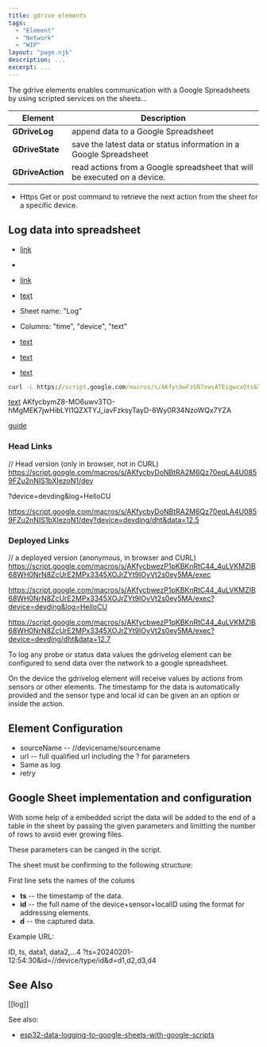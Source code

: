 ```yaml
---
title: gdrive elements 
tags:
  - "Element"
  - "Network"
  - "WIP"
layout: "page.njk"
description: ...
excerpt: ...
---
```


The gdrive elements enables communication with a Google Spreadsheets by using scripted services on the sheets...


|  Element  |   Description |
|----|----|
|  **GDriveLog**  | append data to a Google Spreadsheet    |
|  **GDriveState**  | save the latest data or status information in a Google Spreadsheet   |
|  **GDriveAction**  | read actions from a Google spreadsheet that will be executed on a device.   |

* Https Get or post command to retrieve the next action from the sheet for a specific device.


## Log data into spreadsheet

* [link](https://docs.google.com/spreadsheets)
* 
* [link](https://docs.google.com/spreadsheets/d/1PLf0unpU1SC8m-Hfpd4zvSkDhhy8CuEfPn38xoGPuOY/edit?gid=630293481#gid=630293481)
* [text](https://docs.google.com/spreadsheets/d/1PLf0unpU1SC8m-Hfpd4zvSkDhhy8CuEfPn38xoGPuOY/edit?gid=0#gid=0)

* Sheet name: "Log"
* Columns: "time", "device", "text"

* [text](https://script.google.com/macros/s/AKfycbzI3AAmB6XZNegXsS_EGSu_6-CbSGG3G6XR59A_wrbhtpcOfFIp4-udbalAjP5V1NZcwA/exec)
* [text](https://script.google.com/macros/s/AKfycbyDoNBtRA2M6Qz70eqLA4U0859FZu2nNIS1bXIezoN1/dev)
* [text](https://script.google.com/macros/s/AKfycbyDoNBtRA2M6Qz70eqLA4U0859FZu2nNIS1bXIezoN1/dev?time=1&device=devding&text=Hello)

``` cmd
curl -L https://script.google.com/macros/s/AKfycbwFzGN7xwsATEigwcxOts63uYJWLVvmWyBI8sm0nU1FhoneTOi_JEu8MedJ2Ze_GFCmRw/exec?time=24.09.2024+07:08:09&device=devding&log=HelloFromCurl
```


[text](https://script.google.com/macros/s/AKfycbymZ8-MO6uwv3TO-hMgMEK7jwHibLYl1QZXTYJ_iavFzksyTayD-6Wy0R34NzoWQx7YZA/exec)
AKfycbymZ8-MO6uwv3TO-hMgMEK7jwHibLYl1QZXTYJ_iavFzksyTayD-6Wy0R34NzoWQx7YZA

[guide](https://developers.google.com/apps-script/guides/web)

### Head Links

// Head version (only in browser, not in CURL)
https://script.google.com/macros/s/AKfycbyDoNBtRA2M6Qz70eqLA4U0859FZu2nNIS1bXIezoN1/dev

?device=devding&log=HelloCU

https://script.google.com/macros/s/AKfycbyDoNBtRA2M6Qz70eqLA4U0859FZu2nNIS1bXIezoN1/dev?device=devding/dht&data=12.5

### Deployed Links

// a deployed version (anonymous, in browser and CURL)
<https://script.google.com/macros/s/AKfycbwezP1pKBKnRtC44_4uLVKMZIB68WH0NrN8ZcUrE2MPx3345XOJrZYt9IOyVt2s0ey5MA/exec>

<https://script.google.com/macros/s/AKfycbwezP1pKBKnRtC44_4uLVKMZIB68WH0NrN8ZcUrE2MPx3345XOJrZYt9IOyVt2s0ey5MA/exec?device=devding&log=HelloCU>

<https://script.google.com/macros/s/AKfycbwezP1pKBKnRtC44_4uLVKMZIB68WH0NrN8ZcUrE2MPx3345XOJrZYt9IOyVt2s0ey5MA/exec?device=devding/dht&data=12.7>



To log any probe or status data values the gdrivelog element can be configured to send data over the network to a google spreadsheet.


On the device the gdrivelog element will receive values by actions from sensors or other elements.
The timestamp for the data is automatically provided and the sensor type and local id can be given an an option or inside the action.

## Element Configuration

* sourceName -- //devicename/sourcename
* url -- full qualified url including the ? for parameters
* Same as log
* retry

## Google Sheet implementation and configuration

With some help of a embedded script the data will be added to the end of a table in the sheet
by passing the given parameters and limitting the number of rows to avoid ever growing files.

These parameters can be canged in the script.

The sheet must be confirming to the following structure:

First line sets the names of the colums

* **ts** -- the timestamp of the data.
* **id** -- the full name of the device+sensor+localID using the format for addressing elements.
* **d** -- the captured data.

Example URL:

ID, ts, data1, data2,...4
?ts=20240201-12:54:30&id=//device/type/id&d=d1,d2,d3,d4

## See Also

[[log]]


See also:

* [esp32-data-logging-to-google-sheets-with-google-scripts](https://iotdesignpro.com/articles/esp32-data-logging-to-google-sheets-with-google-scripts)